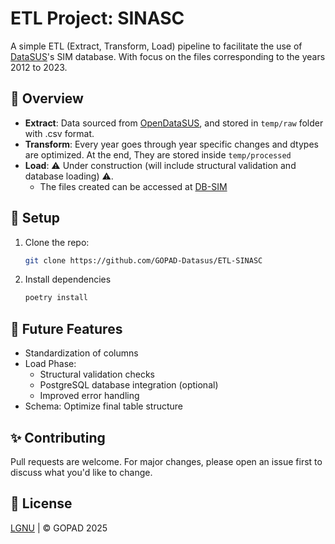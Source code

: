 # ETL Project: SINASC

A simple ETL (Extract, Transform, Load) pipeline to facilitate the use of
[DataSUS](https://datasus.saude.gov.br/transferencia-de-arquivos/)'s SIM database.
With focus on the files corresponding to the years 2012 to 2023.

## 📌 Overview
- **Extract**: Data sourced from [OpenDataSUS](https://opendatasus.saude.gov.br/), and stored in ``temp/raw`` folder with .csv format.
- **Transform**: Every year goes through year specific changes and dtypes are optimized. At the end, They
are stored inside ``temp/processed``
- **Load**: ⚠ Under construction (will include structural validation and database loading) ⚠.
  - The files created can be accessed at [DB-SIM](https://github.com/GOPAD-Datasus/DB_SIM)

## 🚀 Setup
1. Clone the repo:
   ```bash
   git clone https://github.com/GOPAD-Datasus/ETL-SINASC
   ```
2. Install dependencies
   ```bash
   poetry install
   ```

## 🔮 Future Features
- Standardization of columns
- Load Phase:
  - Structural validation checks 
  - PostgreSQL database integration (optional)
  - Improved error handling 
- Schema: Optimize final table structure

## ✨ Contributing

Pull requests are welcome. For major changes, please open an issue first to discuss what you'd like to change.

## 📝 License
[LGNU](LICENSE) | © GOPAD 2025